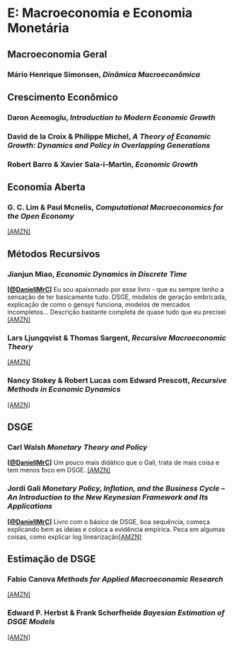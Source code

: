 # E:	Macroeconomia e Economia Monetária

## Macroeconomia Geral

### Mário Henrique Simonsen, *Dinâmica Macroeconômica*

## Crescimento Econômico

### Daron Acemoglu, *Introduction to Modern Economic Growth*

### David de la Croix & Philippe Michel, *A Theory of Economic Growth: Dynamics and Policy in Overlapping Generations*

### Robert Barro & Xavier Sala-i-Martin, *Economic Growth*

## Economia Aberta

### G. C. Lim & Paul Mcnelis, *Computational Macroeconomics for the Open Economy*

[[AMZN]](https://www.amazon.com.br/Computational-Macroeconomics-Open-Economy-Lim/dp/0262123061/)

## Métodos Recursivos

### Jianjun Miao, *Economic Dynamics in Discrete Time*

**[[@DaniellMrC](https://twitter.com/DaniellMrC)]** Eu sou apaixonado por esse livro - que eu sempre tenho a sensação de ter basicamente tudo. DSGE, modelos de geração embricada, explicação de como o gensys funciona, modelos de mercados incompletos... Descrição bastante completa de quase tudo que eu precisei [[AMZN]](https://www.amazon.com.br/Economic-Dynamics-Discrete-Time-Jianjun/dp/0262043629/)

### Lars Ljungqvist & Thomas Sargent, *Recursive Macroeconomic Theory*

[[AMZN]](https://www.amazon.com.br/Recursive-Macroeconomic-Theory-Lars-Ljungqvist/dp/0262018748)

### Nancy Stokey & Robert Lucas com Edward Prescott, *Recursive Methods in Economic Dynamics*

[[AMZN]](https://www.amazon.com.br/Recursive-Methods-Economic-Dynamics-Stokey/dp/0674750969)

## DSGE

### Carl Walsh *Monetary Theory and Policy*

**[[@DaniellMrC](https://twitter.com/DaniellMrC)]** Um pouco mais didático que o Gali, trata de mais coisa e tem menos foco em DSGE. [[AMZN]](https://www.amazon.com.br/Monetary-Theory-Policy-Carl-Walsh/dp/0262013770)

### Jordi Gali *Monetary Policy, Inflation, and the Business Cycle – An Introduction to the New Keynesian Framework and Its Applications*

**[[@DaniellMrC](https://twitter.com/DaniellMrC)]** Livro com o básico de DSGE, boa sequência, começa explicando bem as ideias e coloca a evidência empírica. Peca em algumas coisas, como explicar log linearização[[AMZN]](https://www.amazon.com.br/Monetary-Policy-Inflation-Business-Cycle/dp/0691164789)

## Estimação de DSGE

### Fabio Canova *Methods for Applied Macroeconomic Research*

[[AMZN]](https://www.amazon.com.br/Methods-Applied-Macroeconomic-Research-English-ebook/dp/B006CQ5CA4)

###  Edward P. Herbst & Frank Schorfheide *Bayesian Estimation of DSGE Models*

[[AMZN]](https://www.amazon.com.br/Bayesian-Estimation-Models-Edward-Herbst/dp/0691161089)
